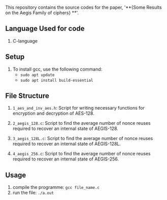 This repository contains the source codes for the paper, '**{Some Results on the Aegis Family of ciphers} **'.

## Language Used for code
1. C-language

## Setup

1. To install gcc, use the following command:
	* `sudo apt update`
	* `sudo apt install build-essential`


## File Structure

1.  `1_aes_and_inv_aes.h`: Script for writing necessary functions for encryption and decryption of AES-128.

2.  `2_aegis_128.c`: Script to find the average number of nonce reuses required to recover an internal state of AEGIS-128.

3.  `3_aegis_128L.c`: Script to find the average number of nonce reuses required to recover an internal state of AEGIS-128L.

4.  `4_aegis_256.c`: Script to find the average number of nonce reuses required to recover an internal state of AEGIS-256.




## Usage
1. compile the programme: `gcc file_name.c `
2. run the file:           `./a.out`
